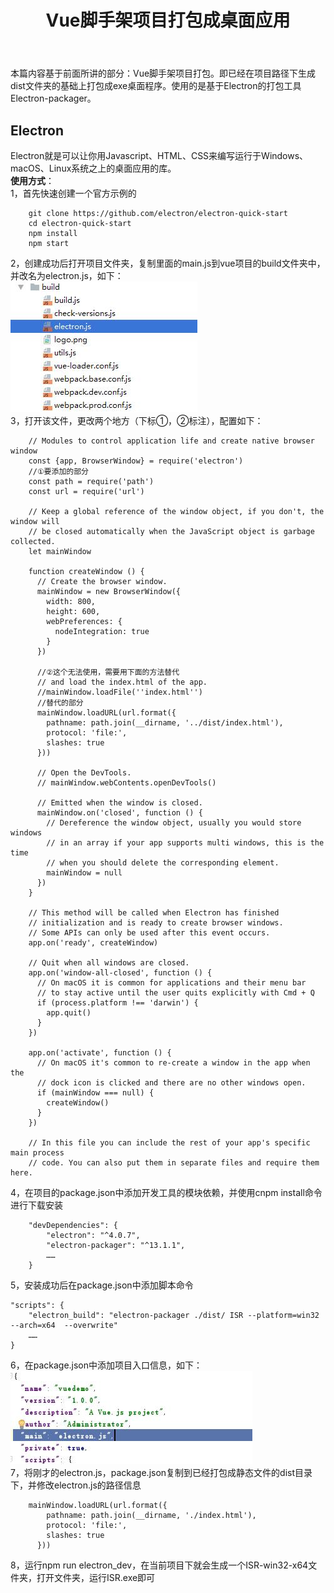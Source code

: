 ﻿---
layout: post
title: Vue脚手架项目打包成桌面应用
tags:
- vue
- js
categories: webpage
description: Vue脚手架项目打包成桌面应用
---
本篇内容基于前面所讲的部分：Vue脚手架项目打包。即已经在项目路径下生成dist文件夹的基础上打包成exe桌面程序。使用的是基于Electron的打包工具Electron-packager。  

<!-- more -->

## Electron  
Electron就是可以让你用Javascript、HTML、CSS来编写运行于Windows、macOS、Linux系统之上的桌面应用的库。  
**使用方式**：  
1，首先快速创建一个官方示例的  
```
	git clone https://github.com/electron/electron-quick-start
	cd electron-quick-start
	npm install
	npm start
```
2，创建成功后打开项目文件夹，复制里面的main.js到vue项目的build文件夹中，并改名为electron.js，如下：  
![build文件夹结构](\assets\img\vue_pack2exe_1.jpg)  
3，打开该文件，更改两个地方（下标①，②标注），配置如下：  
```
	// Modules to control application life and create native browser window
	const {app, BrowserWindow} = require('electron')
	//①要添加的部分
	const path = require('path')
	const url = require('url')

	// Keep a global reference of the window object, if you don't, the window will
	// be closed automatically when the JavaScript object is garbage collected.
	let mainWindow

	function createWindow () {
	  // Create the browser window.
	  mainWindow = new BrowserWindow({
		width: 800,
		height: 600,
		webPreferences: {
		  nodeIntegration: true
		}
	  })

	  //②这个无法使用，需要用下面的方法替代
	  // and load the index.html of the app.
	  //mainWindow.loadFile(''index.html'')
	  //替代的部分
	  mainWindow.loadURL(url.format({
		pathname: path.join(__dirname, '../dist/index.html'),
		protocol: 'file:',
		slashes: true
	  }))

	  // Open the DevTools.
	  // mainWindow.webContents.openDevTools()

	  // Emitted when the window is closed.
	  mainWindow.on('closed', function () {
		// Dereference the window object, usually you would store windows
		// in an array if your app supports multi windows, this is the time
		// when you should delete the corresponding element.
		mainWindow = null
	  })
	}

	// This method will be called when Electron has finished
	// initialization and is ready to create browser windows.
	// Some APIs can only be used after this event occurs.
	app.on('ready', createWindow)

	// Quit when all windows are closed.
	app.on('window-all-closed', function () {
	  // On macOS it is common for applications and their menu bar
	  // to stay active until the user quits explicitly with Cmd + Q
	  if (process.platform !== 'darwin') {
		app.quit()
	  }
	})

	app.on('activate', function () {
	  // On macOS it's common to re-create a window in the app when the
	  // dock icon is clicked and there are no other windows open.
	  if (mainWindow === null) {
		createWindow()
	  }
	})

	// In this file you can include the rest of your app's specific main process
	// code. You can also put them in separate files and require them here.
```
4，在项目的package.json中添加开发工具的模块依赖，并使用cnpm install命令进行下载安装  
```
	"devDependencies": {
		"electron": "^4.0.7",
		"electron-packager": "^13.1.1",
		……
	}
```
5，安装成功后在package.json中添加脚本命令  
```
"scripts": {
	"electron_build": "electron-packager ./dist/ ISR --platform=win32 --arch=x64  --overwrite"
	……
}

```
6，在package.json中添加项目入口信息，如下：  
![项目入口信息](\assets\img\vue_pack2exe_2.jpg)  
7，将刚才的electron.js，package.json复制到已经打包成静态文件的dist目录下，并修改electron.js的路径信息  
```
	mainWindow.loadURL(url.format({
		pathname: path.join(__dirname, './index.html'),
		protocol: 'file:',
		slashes: true
	  }))
```
8，运行npm run electron_dev，在当前项目下就会生成一个ISR-win32-x64文件夹，打开文件夹，运行ISR.exe即可
